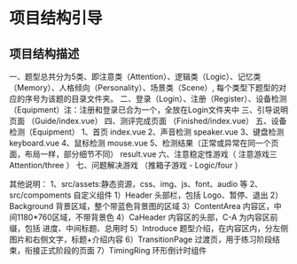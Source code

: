 # 项目结构引导

## 项目结构描述
一、题型总共分为5类、即注意类（Attention）、逻辑类（Logic）、记忆类（Memory）、人格倾向（Personality）、场景类（Scene）, 每个类型下题型的对应的序号为该题的目录文件夹。
二、登录（Login）、注册（Register）、设备检测（Equipment）注：注册和登录已合为一个，全放在Login文件夹中
三、引导说明页面 （Guide/index.vue） 
四、测评完成页面 （Finished/index.vue）
五、设备检测（Equipment）
	1、首页 index.vue
	2、声音检测 speaker.vue
	3、键盘检测 keyboard.vue
	4、鼠标检测 mouse.vue
	5、检测结果（正常或异常在同一个页面，布局一样，部分细节不同） result.vue
六、注意稳定性游戏（ 注意游戏三 Attention/three ）
七、问题解决游戏 （推箱子游戏 - Logic/four ）

其他说明：
1、src/assets:静态资源，css、img、js、font、audio 等
2、src/compoments 自定义组件
1）Header       头部栏，包括 Logo、暂停、退出
2）Background  背景区域，整个带蓝色背景图的区域
3）ContentArea 内容区，中间1180*760区域，不带背景色
4）CaHeader    内容区的头部，C-A 为内容区前缀，包括 进度、中间标题、总用时
5）Introduce    题型介绍，在内容区内，分左侧图片和右侧文字，标题+介绍内容
6）TransitionPage  过渡页，用于练习阶段结束，衔接正式阶段的页面
7）TimingRing   环形倒计时组件
